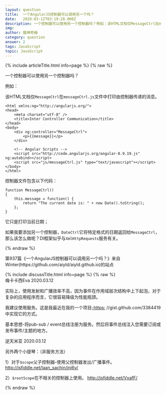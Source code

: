 ```yaml
---
layout: question
title:  一个AngularJS控制器可以调用另一个吗？
date:   2020-03-12T03:19:28.000Z
description: 一个控制器可以使用另一个控制器吗？例如：该HTML文档仅MessageCtrl在messageCtrl.js文件中打印由控制器传递的消息。<h...
img: 
author: 猿神奇梅
category: question
answer: 2
tags: JavaScript
topic: JavaScript
---
```

<div class="article-root">
  <div class="article">
    {% include articleTitle.html info=page %}
    {% raw %}
    <div class="article-content"><p><font style="vertical-align: inherit;"><font style="vertical-align: inherit;">一个控制器可以使用另一个控制器吗？</font></font></p>

<p><font style="vertical-align: inherit;"><font style="vertical-align: inherit;">例如：</font></font></p>

<p><font style="vertical-align: inherit;"><font style="vertical-align: inherit;">该HTML文档仅</font></font><code>MessageCtrl</code><font style="vertical-align: inherit;"><font style="vertical-align: inherit;">在</font></font><code>messageCtrl.js</code><font style="vertical-align: inherit;"><font style="vertical-align: inherit;">文件中</font><font style="vertical-align: inherit;">打印由</font><font style="vertical-align: inherit;">控制器</font><font style="vertical-align: inherit;">传递的消息</font><font style="vertical-align: inherit;">。</font></font></p>

<pre><code>&lt;html xmlns:ng="http://angularjs.org/"&gt;<font></font>
&lt;head&gt;<font></font>
    &lt;meta charset="utf-8" /&gt;<font></font>
    &lt;title&gt;Inter Controller Communication&lt;/title&gt;<font></font>
&lt;/head&gt;<font></font>
&lt;body&gt;<font></font>
    &lt;div ng:controller="MessageCtrl"&gt;<font></font>
        &lt;p&gt;{{message}}&lt;/p&gt;<font></font>
    &lt;/div&gt;<font></font>
<font></font>
    &lt;!-- Angular Scripts --&gt;<font></font>
    &lt;script src="http://code.angularjs.org/angular-0.9.19.js" ng:autobind&gt;&lt;/script&gt;<font></font>
    &lt;script src="js/messageCtrl.js" type="text/javascript"&gt;&lt;/script&gt;<font></font>
&lt;/body&gt;<font></font>
&lt;/html&gt;<font></font>
</code></pre>

<p><font style="vertical-align: inherit;"><font style="vertical-align: inherit;">控制器文件包含以下代码：</font></font></p>

<pre><code>function MessageCtrl()<font></font>
{<font></font>
    this.message = function() { <font></font>
        return "The current date is: " + new Date().toString(); <font></font>
    };<font></font>
}<font></font>
</code></pre>

<p><font style="vertical-align: inherit;"><font style="vertical-align: inherit;">它只是打印当前日期；</font></font></p>

<p><font style="vertical-align: inherit;"><font style="vertical-align: inherit;">如果我要添加另一个控制器，</font></font><code>DateCtrl</code><font style="vertical-align: inherit;"><font style="vertical-align: inherit;">它将特定格式的日期返回给</font></font><code>MessageCtrl</code><font style="vertical-align: inherit;"><font style="vertical-align: inherit;">，那么该怎么做呢？</font><font style="vertical-align: inherit;">DI框架似乎与</font></font><code>XmlHttpRequests</code><font style="vertical-align: inherit;"><font style="vertical-align: inherit;">服务有关。</font></font></p></div>
    {% endraw %}
  </div>
  <p class="winter_mark">第937篇《一个AngularJS控制器可以调用另一个吗？》来自Winter(https://github.com/aiyld/aiyld.github.io)的站点</p>
  <div class="discuss-wrapper">
    {% include discussTitle.html info=page %}
    {% raw %}
    <div class="discuss-list">
    <div class="discuss-item">
        <div class="discuss-parent">
          <div class="discuss-meta">
            <span class="discuss-user">梅卡卡西Eva</span>
            <span class="discuss-time">2020.03.12</span>
          </div>
          <div class="discuss-comment"><p><font style="vertical-align: inherit;"><font style="vertical-align: inherit;">实际上，使用发射和广播效率不高，因为事件在作用域层次结构中上下起泡，对于复杂的应用程序而言，它很容易降级为性能瓶颈。</font></font></p>

<p><font style="vertical-align: inherit;"><font style="vertical-align: inherit;">我建议使用服务。</font><font style="vertical-align: inherit;">这是我最近在我的一个项目</font></font><a href="https://gist.github.com/3384419" rel="nofollow noreferrer"><font style="vertical-align: inherit;"><font style="vertical-align: inherit;">-https:</font></font></a><font style="vertical-align: inherit;"><font style="vertical-align: inherit;"> //gist.github.com/3384419中实现它的方式</font><font style="vertical-align: inherit;">。</font></font></p>

<p><font style="vertical-align: inherit;"><font style="vertical-align: inherit;">基本思想-将pub-sub / event总线注册为服务。</font><font style="vertical-align: inherit;">然后将事件总线注入您需要订阅或发布事件/主题的地方。</font></font></p></div>
        </div></div><div class="discuss-item">
        <div class="discuss-parent">
          <div class="discuss-meta">
            <span class="discuss-user">逆天米亚</span>
            <span class="discuss-time">2020.03.12</span>
          </div>
          <div class="discuss-comment"><p><font style="vertical-align: inherit;"><font style="vertical-align: inherit;">另外两个小提琴：（非服务方法）</font></font></p>

<p><font style="vertical-align: inherit;"><font style="vertical-align: inherit;">1）对于</font></font><code>$scope</code><font style="vertical-align: inherit;"><font style="vertical-align: inherit;">父子控制器</font><font style="vertical-align: inherit;">-使用</font><font style="vertical-align: inherit;">父控制器发出/广播事件。
     </font></font><a href="http://jsfiddle.net/laan_sachin/jnj6y/" rel="noreferrer"><font style="vertical-align: inherit;"><font style="vertical-align: inherit;">http://jsfiddle.net/laan_sachin/jnj6y/</font></font></a></p>

<p><font style="vertical-align: inherit;"><font style="vertical-align: inherit;">2）</font></font><code>$rootScope</code><font style="vertical-align: inherit;"><font style="vertical-align: inherit;">在不相关的控制器上使用。
     </font></font><a href="http://jsfiddle.net/VxafF/" rel="noreferrer"><font style="vertical-align: inherit;"><font style="vertical-align: inherit;">http://jsfiddle.net/VxafF/</font></font></a></p></div>
        </div></div>
    </div>
    {% endraw %}
  </div>
<div>
